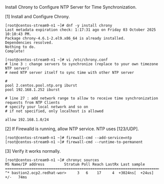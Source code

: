  	
Install Chrony to Configure NTP Server for Time Synchronization. 

[1] 	Install and Configure Chrony. 

    [root@centos-stream9-n1 ~]# dnf -y install chrony 
    Last metadata expiration check: 1:17:31 ago on Friday 03 October 2025 10:10:43 PM.
    Package chrony-4.6.1-2.el9.x86_64 is already installed.
    Dependencies resolved.
    Nothing to do.
    Complete!
    
    [root@centos-stream9-n1 ~]# vi /etc/chrony.conf 
    # line 3 : change servers to synchronize (replace to your own timezone NTP server)
    # need NTP server itself to sync time with other NTP server
    
    #
    pool 2.centos.pool.ntp.org iburst
    pool 192.168.1.252 iburst

    # line 27 : add network range to allow to receive time synchronization requests from NTP Clients
    # specify your local network and so on
    # if not specified, only localhost is allowed
    
    allow 192.168.1.0/24
    
[2] 	If Firewalld is running, allow NTP service. NTP uses [123/UDP]. 

    [root@centos-stream9-n1 ~]# firewall-cmd --add-service=ntp 
    [root@centos-stream9-n1 ~]# firewall-cmd --runtime-to-permanent 

[3] 	Verify it works normally. 

    [root@centos-stream9-n1 ~]# chronyc sources 
    MS Name/IP address         Stratum Poll Reach LastRx Last sample               
    ===============================================================================
    ^* bastion2.ocp2.redhat-wor>     3   6    17     4  +3024ns[  +24us] +/-   74ms
    